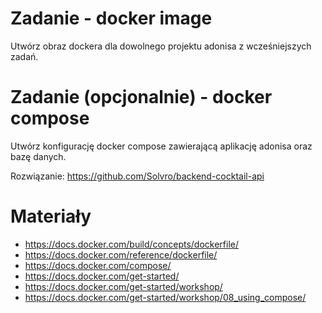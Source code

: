 # Zadanie - docker image
Utwórz obraz dockera dla dowolnego projektu adonisa z wcześniejszych zadań.

# Zadanie (opcjonalnie) - docker compose
Utwórz konfigurację docker compose zawierającą aplikację adonisa oraz bazę danych.

Rozwiązanie: https://github.com/Solvro/backend-cocktail-api

# Materiały
- https://docs.docker.com/build/concepts/dockerfile/
- https://docs.docker.com/reference/dockerfile/
- https://docs.docker.com/compose/
- https://docs.docker.com/get-started/
- https://docs.docker.com/get-started/workshop/
- https://docs.docker.com/get-started/workshop/08_using_compose/